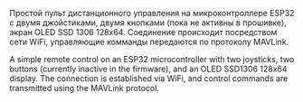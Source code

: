 Простой пульт дистанционного управления на микроконтроллере ESP32 c двумя джойстиками, двумя кнопками (пока не активны в прошивке), экран OLED SSD 1306 128x64. Соединение происходит посредством сети WiFi, управляющие комманды передаются по протоколу MAVLink.

A simple remote control on an ESP32 microcontroller with two joysticks, two buttons (currently inactive in the firmware), and an OLED SSD1306 128x64 display. The connection is established via WiFi, and control commands are transmitted using the MAVLink protocol.
